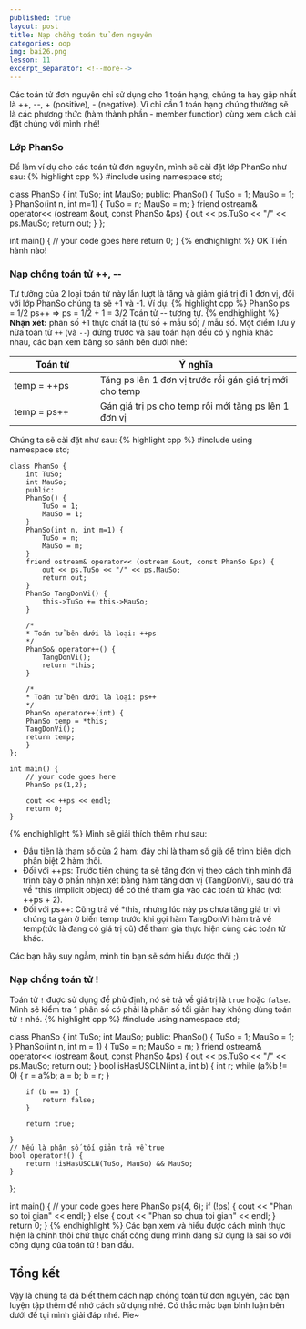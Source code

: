 ```yaml
---
published: true
layout: post
title: Nạp chồng toán tử đơn nguyên
categories: oop
img: bai26.png
lesson: 11
excerpt_separator: <!--more-->
---
```

Các toán tử đơn nguyên chỉ sử dụng cho 1 toán hạng, chúng ta hay gặp nhất là ++, --, + (positive), - (negative). Vì chỉ cần 1 toán hạng chúng thường sẽ là các phương thức (hàm thành phần - member function) cùng xem cách cài đặt chúng với mình nhé!<!--more-->
### Lớp PhanSo
Để làm ví dụ cho các toán tử đơn nguyên, mình sẽ cài đặt lớp PhanSo như sau:
{% highlight cpp %}
#include <iostream>
using namespace std;
 
class PhanSo {
	int TuSo;
	int MauSo;
	public:
	PhanSo() {
		TuSo = 1;
		MauSo = 1;
	}
	PhanSo(int n, int m=1) {
		TuSo = n;
		MauSo = m;
	}
	friend ostream& operator<< (ostream &out, const PhanSo &ps) {
    	out << ps.TuSo << "/" << ps.MauSo;
    	return out;
    }
};
 
int main() {
	// your code goes here
  	return 0;
}
{% endhighlight %}
OK Tiến hành nào!
### Nạp chồng toán tử ++, \--
Tư tưởng của 2 loại toán tử này lần lượt là tăng và giảm giá trị đi 1 đơn vị, đối với lớp PhanSo chúng ta sẽ +1 và -1. Ví dụ:
{% highlight cpp %}
	PhanSo ps = 1/2
  	ps++ => ps = 1/2 + 1 = 3/2
  	Toán tử -- tương tự.
{% endhighlight %}
**Nhận xét:** phân số +1 thực chất là (tử số + mẫu số) / mẫu số. Một điểm lưu ý nữa toán tử ``++`` (và ``--``) đứng trước và sau toán hạn đều có ý nghĩa khác nhau, các bạn xem bảng so sánh bên dưới nhé:
  
<table class="table">
<colgroup>
<col width="30%" />
<col width="70%" />
</colgroup>
<thead>
<tr class="header">
<th>Toán tử</th>
<th>Ý nghĩa</th>
</tr>
</thead>
<tbody>
<tr>
<td markdown="span">temp = ++ps</td>
<td markdown="span">Tăng ps lên 1 đơn vị trước rồi gán giá trị mới cho temp</td>
</tr>
<tr>
<td markdown="span">temp = ps++</td>
<td markdown="span">Gán giá trị ps cho temp rồi mới tăng ps lên 1 đơn vị
</td>
</tr>
</tbody>
</table>

Chúng ta sẽ cài đặt như sau:
{% highlight cpp %}
    #include <iostream>
    using namespace std;
     
    class PhanSo {
    	int TuSo;
    	int MauSo;
    	public:
    	PhanSo() {
    		TuSo = 1;
    		MauSo = 1;
    	}
    	PhanSo(int n, int m=1) {
    		TuSo = n;
    		MauSo = m;
    	}
        friend ostream& operator<< (ostream &out, const PhanSo &ps) {
        	out << ps.TuSo << "/" << ps.MauSo;
        	return out;
        }
        PhanSo TangDonVi() {
        	this->TuSo += this->MauSo;
        }
     
        /*
        * Toán tử bên dưới là loại: ++ps
        */
        PhanSo& operator++() {
        	TangDonVi();
        	return *this;
        }
     
        /*
        * Toán tử bên dưới là loại: ps++
        */
        PhanSo operator++(int) {
        PhanSo temp = *this;
        TangDonVi();
        return temp;
        }
    };
     
    int main() {
    	// your code goes here
    	PhanSo ps(1,2);
     
    	cout << ++ps << endl;
    	return 0;
    }
{% endhighlight %}
Mình sẽ giải thích thêm như sau:
  - Đầu tiên là tham số của 2 hàm: đây chỉ là tham số giả để trình biên dịch phân biệt 2 hàm thôi.
  - Đối với ++ps: Trước tiên chúng ta sẽ tăng đơn vị theo cách tính mình đã trình bày ở phần nhận xét bằng hàm tăng đơn vị (TangDonVi), sau đó trả về *this (implicit object) để có thể tham gia vào các toán tử khác (vd: ++ps + 2).
  - Đối với ps++: Cũng trả về *this, nhưng lúc này ps chưa tăng giá trị vì chúng ta gán ở biến temp trước khi gọi hàm TangDonVi hàm trả về temp(tức là đang có giá trị cũ) để tham gia thực hiện cùng các toán tử khác.

Các bạn hãy suy ngẫm, mình tin bạn sẽ sớm hiểu được thôi ;)
### Nạp chồng toán tử !
Toán tử ``!`` được sử dụng để phủ định, nó sẽ trả về giá trị là ``true`` hoặc ``false``. Mình sẽ kiểm tra 1 phân số có phải là phân số tối giản hay không dùng toán tử ``!`` nhé.
{% highlight cpp %}
#include <iostream>
using namespace std;

class PhanSo {
	int TuSo;
	int MauSo;
public:
	PhanSo() {
		TuSo = 1;
		MauSo = 1;
	}
	PhanSo(int n, int m = 1) {
		TuSo = n;
		MauSo = m;
	}
	friend ostream& operator<< (ostream &out, const PhanSo &ps) {
		out << ps.TuSo << "/" << ps.MauSo;
		return out;
	}
	bool isHasUSCLN(int a, int b) {
		int r;
		while (a%b != 0)
		{
			r = a%b;
			a = b;
			b = r;
		}

		if (b == 1) {
			return false;
		}

		return true;

	}
	// Nếu là phân số tối giản trả về true
	bool operator!() {
		return !isHasUSCLN(TuSo, MauSo) && MauSo;
	}
};

int main() {
	// your code goes here
	PhanSo ps(4, 6);
	if (!ps) {
		cout << "Phan so toi gian" << endl;
	}
	else {
		cout << "Phan so chua toi gian" << endl;
	}
	return 0;
}
{% endhighlight %}
Các bạn xem và hiểu được cách mình thực hiện là chính thôi chứ thực chất công dụng mình đang sử dụng là sai so với công dụng của toán tử ! ban đầu.
## Tổng kết
Vậy là chúng ta đã biết thêm cách nạp chồng toán tử đơn nguyên, các bạn luyện tập thêm để nhớ cách sử dụng nhé. Có thắc mắc bạn bình luận bên dưới để tụi mình giải đáp nhé. Pie~